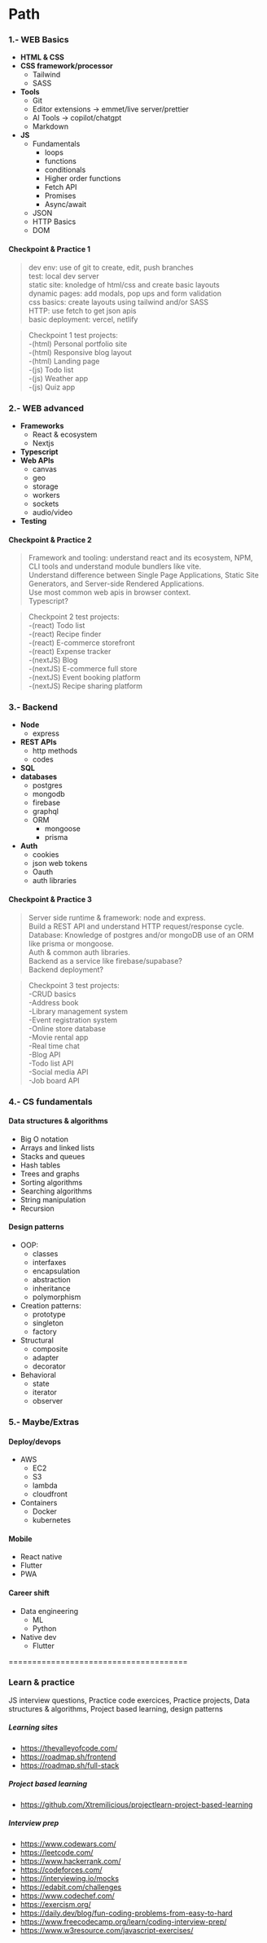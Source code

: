 <!-- prettier-ignore-start -->
# Path
### 1.- WEB Basics
- **HTML & CSS**
- **CSS framework/processor**
    * Tailwind
    * SASS
- **Tools**
    * Git
    * Editor extensions -> emmet/live server/prettier
    * AI Tools -> copilot/chatgpt
    * Markdown
- **JS**
    * Fundamentals 
        * loops
        * functions 
        * conditionals
        * Higher order functions
        * Fetch API
        * Promises 
        * Async/await
    * JSON
    * HTTP Basics
    * DOM

#### Checkpoint & Practice 1

>dev env: use of git to create, edit, push branches<br>
test: local dev server<br>
static site: knoledge of html/css and create basic layouts<br>
dynamic pages: add modals, pop ups and form validation<br>
css basics: create layouts using tailwind and/or SASS<br>
HTTP: use fetch to get json apis<br>
basic deployment: vercel, netlify

> Checkpoint 1 test projects: <br>
-(html) Personal portfolio site<br>
-(html) Responsive blog layout<br>
-(html) Landing page<br>
-(js) Todo list<br>
-(js) Weather app<br>
-(js) Quiz app

### 2.- WEB advanced

- **Frameworks**
    * React & ecosystem
    * Nextjs
- **Typescript**
- **Web APIs**
    * canvas
    * geo 
    * storage
    * workers 
    * sockets 
    * audio/video
- **Testing**

#### Checkpoint & Practice 2
> Framework and tooling: understand react and its ecosystem, NPM, CLI tools and understand module bundlers like vite.<br>
Understand difference between Single Page Applications, Static Site Generators, and Server-side Rendered Applications.<br>
Use most common web apis in browser context.<br>
Typescript?

> Checkpoint 2 test projects: <br>
-(react) Todo list<br>
-(react) Recipe finder<br>
-(react) E-commerce storefront<br>
-(react) Expense tracker<br>
-(nextJS) Blog<br>
-(nextJS) E-commerce full store<br>
-(nextJS) Event booking platform<br>
-(nextJS) Recipe sharing platform

### 3.- Backend
- **Node** 
    * express
- **REST APIs**
    * http methods
    * codes
- **SQL**
- **databases**
    * postgres
    * mongodb 
    * firebase
    * graphql
    * ORM 
        * mongoose 
        * prisma
- **Auth**
    * cookies
    * json web tokens
    * Oauth
    * auth libraries

#### Checkpoint & Practice 3 
> Server side runtime & framework: node and express.<br>
Build a REST API and understand HTTP request/response cycle.<br>
Database: Knowledge of postgres and/or mongoDB use of an ORM like prisma or mongoose.<br>
Auth & common auth libraries.<br>
Backend as a service like firebase/supabase?<br>
Backend deployment?<br>

> Checkpoint 3 test projects: <br>
-CRUD basics<br>
-Address book<br>
-Library management system<br>
-Event registration system<br>
-Online store database<br>
-Movie rental app<br>
-Real time chat<br>
-Blog API<br>
-Todo list API<br>
-Social media API<br>
-Job board API

### 4.- CS fundamentals 

#### Data structures & algorithms
- Big O notation
- Arrays and linked lists
- Stacks and queues
- Hash tables
- Trees and graphs
- Sorting algorithms
- Searching algorithms
- String manipulation
- Recursion

#### Design patterns
- OOP: 
    * classes 
    * interfaxes 
    * encapsulation
    * abstraction
    * inheritance
    * polymorphism
- Creation patterns: 
    * prototype
    * singleton
    * factory
- Structural
    * composite 
    * adapter
    * decorator
- Behavioral
    * state 
    * iterator 
    * observer

### 5.- Maybe/Extras 

#### Deploy/devops

- AWS
    * EC2
    * S3
    * lambda 
    * cloudfront
- Containers 
    * Docker
    * kubernetes

#### Mobile
- React native
- Flutter
- PWA

#### Career shift
- Data engineering
    * ML
    * Python
- Native dev
    * Flutter
 
======================================

### Learn & practice

JS interview questions, Practice code exercices, Practice projects, Data structures & algorithms, Project based learning, design patterns

##### Learning sites
* https://thevalleyofcode.com/
* https://roadmap.sh/frontend
* https://roadmap.sh/full-stack

##### Project based learning
* https://github.com/Xtremilicious/projectlearn-project-based-learning

##### Interview prep
* https://www.codewars.com/
* https://leetcode.com/
* https://www.hackerrank.com/
* https://codeforces.com/
* https://interviewing.io/mocks
* https://edabit.com/challenges
* https://www.codechef.com/
* https://exercism.org/
* https://daily.dev/blog/fun-coding-problems-from-easy-to-hard
* https://www.freecodecamp.org/learn/coding-interview-prep/
* https://www.w3resource.com/javascript-exercises/

<!-- prettier-ignore-end -->
